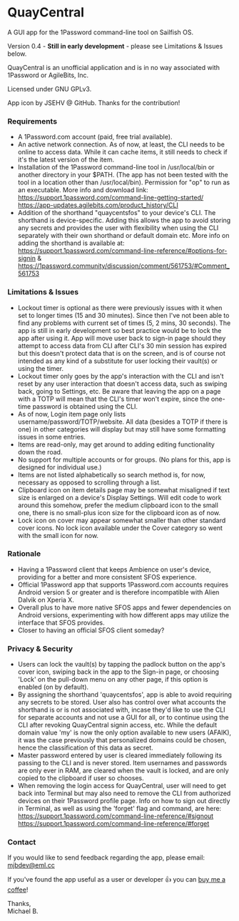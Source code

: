 # QuayCentral
A GUI app for the 1Password command-line tool on Sailfish OS.

Version 0.4 - <b>Still in early development</b> - please see Limitations & Issues below.

QuayCentral is an unofficial application and is in no way associated with 1Password or AgileBits, Inc.

Licensed under GNU GPLv3.

App icon by JSEHV @ GitHub. Thanks for the contribution!

<h3>Requirements</h3>

- A 1Password.com account (paid, free trial available).
- An active network connection. As of now, at least, the CLI needs to be online to access data. While it can cache items, it still needs to check if it's the latest version of the item.
- Installation of the 1Password command-line tool in /usr/local/bin or another directory in your $PATH. (The app has not been tested with the tool in a location other than /usr/local/bin). Permission for "op" to run as an executable. More info and download link:<br>
    https://support.1password.com/command-line-getting-started/<br>
    https://app-updates.agilebits.com/product_history/CLI
- Addition of the shorthand "quaycentsfos" to your device's CLI. The shorthand is device-specific. Adding this allows the app to avoid storing any secrets and provides the user with flexibility when using the CLI separately with their own shorthand or default domain etc. More info on adding the shorthand is available at:<br>
    https://support.1password.com/command-line-reference/#options-for-signin &<br>
    https://1password.community/discussion/comment/561753/#Comment_561753

<h3>Limitations & Issues</h3>

- Lockout timer is optional as there were previously issues with it when set to longer times (15 and 30 minutes). Since then I've not been able to find any problems with current set of times (5, 2 mins, 30 seconds). The app is still in early development so best practice would be to lock the app after using it. App will move user back to sign-in page should they attempt to access data from CLI after CLI's 30 min session has expired but this doesn't protect data that is on the screen, and is of course not intended as any kind of a substitute for user locking their vault(s) or using the timer.
- Lockout timer only goes by the app's interaction with the CLI and isn't reset by any user interaction that doesn't access data, such as swiping back, going to Settings, etc. Be aware that leaving the app on a page with a TOTP will mean that the CLI's timer won't expire, since the one-time password is obtained using the CLI.
- As of now, Login item page only lists username/password/TOTP/website. All data (besides a TOTP if there is one) in other categories will display but may still have some formatting issues in some entries.
- Items are read-only, may get around to adding editing functionality down the road.
- No support for multiple accounts or for groups. (No plans for this, app is designed for individual use.)
- Items are not listed alphabetically so search method is, for now, necessary as opposed to scrolling through a list.
- Clipboard icon on item details page may be somewhat misaligned if text size is enlarged on a device's Display Settings. Will edit code to work around this somehow, prefer the medium clipboard icon to the small one, there is no small-plus icon size for the clipboard icon as of now.
- Lock icon on cover may appear somewhat smaller than other standard cover icons. No lock icon available under the Cover category so went with the small icon for now.

<h3>Rationale</h3>

- Having a 1Password client that keeps Ambience on user's device, providing for a better and more consistent SFOS experience.
- Official 1Password app that supports 1Password.com accounts requires Android version 5 or greater and is therefore incompatible with Alien Dalvik on Xperia X.
- Overall plus to have more native SFOS apps and fewer dependencies on Android versions, experimenting with how different apps may utilize the interface that SFOS provides.
- Closer to having an official SFOS client someday?

<h3>Privacy & Security</h3>

- Users can lock the vault(s) by tapping the padlock button on the app's cover icon, swiping back in the app to the Sign-in page, or choosing 'Lock' on the pull-down menu on any other page, if this option is enabled (on by default).
- By assigning the shorthand 'quaycentsfos', app is able to avoid requiring any secrets to be stored. User also has control over what accounts the shorthand is or is not associated with, incase they'd like to use the CLI for separate accounts and not use a GUI for all, or to continue using the CLI after revoking QuayCentral signin access, etc. While the default domain value 'my' is now the only option available to new users (AFAIK), it was the case previously that personalized domains could be chosen, hence the classification of this data as secret.
- Master password entered by user is cleared immediately following its passing to the CLI and is never stored. Item usernames and passwords are only ever in RAM, are cleared when the vault is locked, and are only copied to the clipboard if user so chooses.
- When removing the login access for QuayCentral, user will need to get back into Terminal but may also need to remove the CLI from authorized devices on their 1Password profile page. Info on how to sign out directly in Terminal, as well as using the 'forget' flag and command, are here:<br>
    https://support.1password.com/command-line-reference/#signout<br>
    https://support.1password.com/command-line-reference/#forget

<h3>Contact</h3>

If you would like to send feedback regarding the app, please email: mjbdev@eml.cc

If you've found the app useful as a user or developer 👍 you can <a href="https://ko-fi.com/michaeljb">buy me a coffee</a>!<br>

Thanks,<br>
Michael B.
